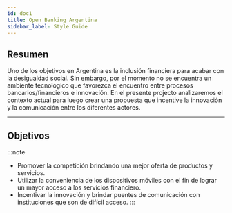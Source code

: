 ```yaml
---
id: doc1
title: Open Banking Argentina
sidebar_label: Style Guide
---
```


## Resumen
Uno de los objetivos en Argentina es la inclusión financiera para acabar con la desigualdad social. 
Sin embargo, por el momento no se encuentra un ambiente tecnológico que favorezca el encuentro entre procesos bancarios/financieros e innovación.
 En el presente projecto analizaremos el contexto actual para luego crear una propuesta que incentive la innovación y la 
comunicación entre los diferentes actores.

---
## Objetivos
:::note

*	Promover la competición brindando una mejor oferta de productos y servicios.
*	Utilizar la conveniencia de los dispositivos móviles con el fin de lograr un mayor acceso a los servicios financiero.
*	Incentivar la innovación y brindar puentes de comunicación con instituciones que son de difícil acceso.
:::
